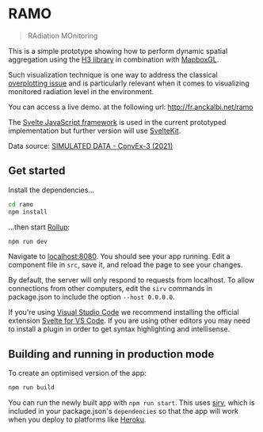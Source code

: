 # RAMO
> RAdiation MOnitoring

This is a simple prototype showing how to perform dynamic spatial aggregation using the [H3 library](https://h3geo.org) in combination with [MapboxGL](https://docs.mapbox.com/mapbox-gl-js).

Such visualization technique is one way to address the classical [overplotting issue](https://r-graphics.org/recipe-scatter-overplot) and is particularly relevant when it comes to visualizing monitored radiation level in the environment.

You can access a live demo. at the following url: http://fr.anckalbi.net/ramo


The [Svelte JavaScript framework](https://svelte.dev) is used in the current prototyped implementation but further version will use [SvelteKit](https://kit.svelte.dev).

Data source: [SIMULATED DATA - ConvEx-3 (2021)](https://www.who.int/news/item/27-10-2021-convex(3)-2021-major-international-nuclear-emergency-exercise-held-at-baraka-nuclear-power-plant-in-abu-dhabi-uae)

## Get started

Install the dependencies...

```bash
cd ramo
npm install
```

...then start [Rollup](https://rollupjs.org):

```bash
npm run dev
```

Navigate to [localhost:8080](http://localhost:8080). You should see your app running. Edit a component file in `src`, save it, and reload the page to see your changes.

By default, the server will only respond to requests from localhost. To allow connections from other computers, edit the `sirv` commands in package.json to include the option `--host 0.0.0.0`.

If you're using [Visual Studio Code](https://code.visualstudio.com/) we recommend installing the official extension [Svelte for VS Code](https://marketplace.visualstudio.com/items?itemName=svelte.svelte-vscode). If you are using other editors you may need to install a plugin in order to get syntax highlighting and intellisense.

## Building and running in production mode

To create an optimised version of the app:

```bash
npm run build
```

You can run the newly built app with `npm run start`. This uses [sirv](https://github.com/lukeed/sirv), which is included in your package.json's `dependencies` so that the app will work when you deploy to platforms like [Heroku](https://heroku.com).

